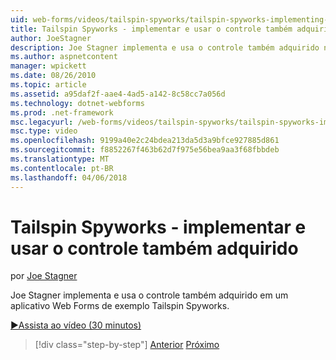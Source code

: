 ```yaml
---
uid: web-forms/videos/tailspin-spyworks/tailspin-spyworks-implementing-and-using-the-also-purchased-control
title: Tailspin Spyworks - implementar e usar o controle também adquirido | Microsoft Docs
author: JoeStagner
description: Joe Stagner implementa e usa o controle também adquirido no exemplo de aplicativo de Web Forms Tailspin Spyworks.
ms.author: aspnetcontent
manager: wpickett
ms.date: 08/26/2010
ms.topic: article
ms.assetid: a95daf2f-aae4-4ad5-a142-8c58cc7a056d
ms.technology: dotnet-webforms
ms.prod: .net-framework
msc.legacyurl: /web-forms/videos/tailspin-spyworks/tailspin-spyworks-implementing-and-using-the-also-purchased-control
msc.type: video
ms.openlocfilehash: 9199a40e2c24bdea213da5d3a9bfce927885d861
ms.sourcegitcommit: f8852267f463b62d7f975e56bea9aa3f68fbbdeb
ms.translationtype: MT
ms.contentlocale: pt-BR
ms.lasthandoff: 04/06/2018
---
```

<a name="tailspin-spyworks---implementing-and-using-the-also-purchased-control"></a>Tailspin Spyworks - implementar e usar o controle também adquirido
====================
por [Joe Stagner](https://github.com/JoeStagner)

Joe Stagner implementa e usa o controle também adquirido em um aplicativo Web Forms de exemplo Tailspin Spyworks.

[&#9654;Assista ao vídeo (30 minutos)](https://channel9.msdn.com/Blogs/ASP-NET-Site-Videos/tailspin-spyworks-implementing-and-using-the-also-purchased-control)

> [!div class="step-by-step"]
> [Anterior](tailspin-spyworks-creating-and-using-the-popular-products-control.md)
> [Próximo](tailspin-spyworks-intro-ui-and-edm.md)
